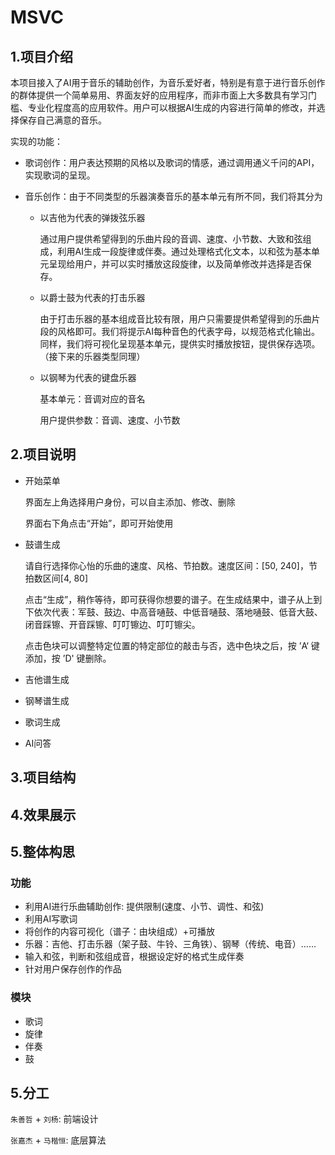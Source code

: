 # MSVC

## 1.项目介绍

本项目接入了AI用于音乐的辅助创作，为音乐爱好者，特别是有意于进行音乐创作的群体提供一个简单易用、界面友好的应用程序，而非市面上大多数具有学习门槛、专业化程度高的应用软件。用户可以根据AI生成的内容进行简单的修改，并选择保存自己满意的音乐。

实现的功能：

- 歌词创作：用户表达预期的风格以及歌词的情感，通过调用通义千问的API，实现歌词的呈现。

- 音乐创作：由于不同类型的乐器演奏音乐的基本单元有所不同，我们将其分为

  - 以吉他为代表的弹拨弦乐器

    通过用户提供希望得到的乐曲片段的音调、速度、小节数、大致和弦组成，利用AI生成一段旋律或伴奏。通过处理格式化文本，以和弦为基本单元呈现给用户，并可以实时播放这段旋律，以及简单修改并选择是否保存。

  - 以爵士鼓为代表的打击乐器

    由于打击乐器的基本组成音比较有限，用户只需要提供希望得到的乐曲片段的风格即可。我们将提示AI每种音色的代表字母，以规范格式化输出。同样，我们将可视化呈现基本单元，提供实时播放按钮，提供保存选项。（接下来的乐器类型同理）

  - 以钢琴为代表的键盘乐器

    基本单元：音调对应的音名

    用户提供参数：音调、速度、小节数

## 2.项目说明

* 开始菜单

  界面左上角选择用户身份，可以自主添加、修改、删除

  界面右下角点击“开始”，即可开始使用

* 鼓谱生成

  请自行选择你心怡的乐曲的速度、风格、节拍数。速度区间：[50, 240]，节拍数区间[4, 80]

  点击“生成”，稍作等待，即可获得你想要的谱子。在生成结果中，谱子从上到下依次代表：军鼓、鼓边、中高音嗵鼓、中低音嗵鼓、落地嗵鼓、低音大鼓、闭音踩镲、开音踩镲、叮叮镲边、叮叮镲尖。

  点击色块可以调整特定位置的特定部位的敲击与否，选中色块之后，按 ’A‘ 键添加，按 ’D' 键删除。

* 吉他谱生成

* 钢琴谱生成

* 歌词生成

* AI问答

## 3.项目结构

## 4.效果展示

## 5.整体构思

### 功能

* 利用AI进行乐曲辅助创作: 提供限制(速度、小节、调性、和弦)
* 利用AI写歌词
* 将创作的内容可视化（谱子：由块组成）+可播放
* 乐器：吉他、打击乐器（架子鼓、牛铃、三角铁）、钢琴（传统、电音）……
* 输入和弦，判断和弦组成音，根据设定好的格式生成伴奏
* 针对用户保存创作的作品

### 模块

* 歌词
* 旋律
* 伴奏
* 鼓

## 5.分工

`朱善哲` + `刘杨`: 前端设计

`张嘉杰` + `马楷恒`: 底层算法 



